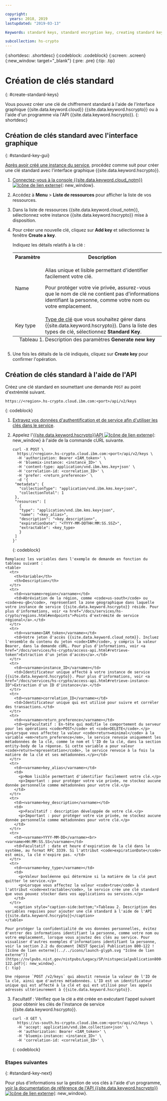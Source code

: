 ```yaml
---

copyright:
  years: 2018, 2019
lastupdated: "2019-03-13"

Keywords: standard keys, standard encryption key, creating standard keys, create standard keys

subcollection: hs-crypto
---
```


{:shortdesc: .shortdesc}
{:codeblock: .codeblock}
{:screen: .screen}
{:new_window: target="_blank"}
{:pre: .pre}
{:tip: .tip}

# Création de clés standard
{: #create-standard-keys}

Vous pouvez créer une clé de chiffrement standard à l'aide de l'interface graphique {{site.data.keyword.cloud}} {{site.data.keyword.hscrypto}} ou à l'aide d'un programme via l'API {{site.data.keyword.hscrypto}}.
{: shortdesc}

## Création de clés standard avec l'interface graphique
{: #standard-key-gui}

[Après avoir créé une instance du service](/docs/services/hs-crypto/provision.html), procédez comme suit pour créer une clé standard avec l'interface graphique {{site.data.keyword.hscrypto}}.

1. [Connectez-vous à la console {{site.data.keyword.cloud_notm}} ![Icône de lien externe](../../icons/launch-glyph.svg "Icône de lien externe")](https://cloud.ibm.com/){: new_window}.
2. Accédez à **Menu** &gt; **Liste de ressources** pour afficher la liste de vos ressources.
3. Dans la liste de ressources {{site.data.keyword.cloud_notm}}, sélectionnez votre instance {{site.data.keyword.hscrypto}} mise à disposition.
4. Pour créer une nouvelle clé, cliquez sur **Add key** et sélectionnez la fenêtre **Create a key**.

    Indiquez les détails relatifs à la clé :

    <table>
      <tr>
        <th>Paramètre</th>
        <th>Description</th>
      </tr>
      <tr>
        <td>Name</td>
        <td>
          <p>Alias unique et lisible permettant d'identifier facilement votre clé.</p>
          <p>Pour protéger votre vie privée, assurez-vous que le nom de clé ne contient pas d'informations identifiant la personne, comme votre nom ou votre emplacement.</p>
        </td>
      </tr>
      <tr></tr>
        <td>Key type</td>
        <td><a href="/docs/services/key-protect/concepts/envelope-encryption.html#key-types">Type de clé</a> que vous souhaitez gérer dans {{site.data.keyword.hscrypto}}. Dans la liste des types de clé, sélectionnez <b>Standard Key</b>.</td>
      </tr>
      <caption style="caption-side:bottom;">Tableau 1. Description des paramètres <b>Generate new key</b></caption>
    </table>

5. Une fois les détails de la clé indiqués, cliquez sur **Create key** pour confirmer l'opération.

## Création de clés standard à l'aide de l'API

Créez une clé standard en soumettant une demande `POST` au point d'extrémité suivant.

```
https://<region>.hs-crypto.cloud.ibm.com:<port>/api/v2/keys
```
{: codeblock}

1. [Extrayez vos données d'authentification et de service afin d'utiliser les clés dans le service](/docs/services/hs-crypto/access-api.html).

2. Appelez l'[{{site.data.keyword.hscrypto}}API ![Icône de lien externe](../../icons/launch-glyph.svg "Icône de lien externe")](https://{DomainName}/apidocs/hs-crypto){: new_window} à l'aide de la commande cURL suivante.

    ```cURL
    curl -X POST \
      https://<region>.hs-crypto.cloud.ibm.com:<port>/api/v2/keys \
      -H 'authorization: Bearer <IAM_token>' \
      -H 'bluemix-instance: <instance_ID>' \
      -H 'content-type: application/vnd.ibm.kms.key+json' \
      -H 'correlation-id: <correlation_ID>' \
      -H 'prefer: <return_preference>' \
      -d '{
     "metadata": {
       "collectionType": "application/vnd.ibm.kms.key+json",
       "collectionTotal": 1
     },
     "resources": [
       {
       "type": "application/vnd.ibm.kms.key+json",
       "name": "<key_alias>",
       "description": "<key_description>",
       "expirationDate": "<YYYY-MM-DDTHH:MM:SS.SSZ>",
       "extractable": <key_type>
       }
     ]
    }'
    ```
    {: codeblock}
<!--    To work with keys within a Cloud Foundry org and space in your account, replace `Bluemix-Instance` with the appropriate `Bluemix-org` and `Bluemix-space` headers. [For more information, see the {{site.data.keyword.hscrypto}} API reference doc ![External link icon](../../icons/launch-glyph.svg "External link icon")](https://{DomainName}/apidocs/hs-crypto){: new_window}.
    {: tip} -->

    Remplacez les variables dans l'exemple de demande en fonction du tableau suivant :
    <table>
      <tr>
        <th>Variable</th>
        <th>Description</th>
      </tr>
      <tr>
        <td><varname>region</varname></td>
        <td>Abréviation de la région, comme <code>us-south</code> ou <code>eu-gb</code>, représentant la zone géographique dans laquelle votre instance de service {{site.data.keyword.hscrypto}} réside. Pour plus d'informations, voir <a href="/docs/services/hs-crypto/regions.html#endpoints">Points d'extrémité de service régional</a>.</td>
      </tr>
      <tr>
        <td><varname>IAM_token</varname></td>
        <td>Votre jeton d'accès {{site.data.keyword.cloud_notm}}. Incluez l'ensemble du contenu du jeton <code>IAM</code>, y compris la valeur Bearer, dans la demande cURL. Pour plus d'informations, voir <a href="/docs/services/hs-crypto/access-api.html#retrieve-token">Extraction d'un jeton d'accès</a>.</td>
      </tr>
      <tr>
        <td><varname>instance_ID</varname></td>
        <td>Identificateur unique affecté à votre instance de service {{site.data.keyword.hscrypto}}. Pour plus d'informations, voir <a href="/docs/services/hs-crypto/access-api.html#retrieve-instance-ID">Extraction d'un ID d'instance</a>.</td>
      </tr>
      <tr>
        <td><varname>correlation_ID</varname></td>
        <td>Identificateur unique qui est utilisé pour suivre et corréler des transactions.</td>
      </tr>
      <tr>
        <td><varname>return_preference</varname></td>
        <td><p>Facultatif : En-tête qui modifie le comportement du serveur pour les opérations <code>POST</code> et <code>DELETE</code>.</p><p>Lorsque vous affectez la valeur <code>return=minimal</code> à la variable <em>return_preference</em>, le service renvoie uniquement les métadonnées de la clé, comme le nom et l'ID de la clé, dans la section entity-body de la réponse. Si cette variable a pour valeur <code>return=representation</code>, le service renvoie à la fois la matière de la clé et ses métadonnées.</p></td>
      </tr>
      <tr>
        <td><varname>key_alias</varname></td>
        <td>
          <p>Nom lisible permettant d'identifier facilement votre clé.</p>
          <p>Important : pour protéger votre vie privée, ne stockez aucune donnée personnelle comme métadonnées pour votre clé.</p>
        </td>
      </tr>
      <tr>
        <td><varname>key_description</varname></td>
        <td>
          <p>Facultatif : description développée de votre clé.</p>
          <p>Important : pour protéger votre vie privée, ne stockez aucune donnée personnelle comme métadonnées pour votre clé.</p>
        </td>
      </tr>
      <tr>
        <td><varname>YYYY-MM-DD</varname><br><varname>HH:MM:SS.SS</varname></td>
        <td>Facultatif : date et heure d'expiration de la clé dans le système, au format RFC 3339. Si l'attribut <code>expirationDate</code> est omis, la clé n'expire pas. </td>
      </tr>
      <tr>
        <td><varname>key_type</varname></td>
        <td>
          <p>Valeur booléenne qui détermine si la matière de la clé peut quitter le service.</p>
          <p>Lorsque vous affectez la valeur <code>true</code> à l'attribut <code>extractable</code>, le service crée une clé standard que vous pouvez stocker dans vos applications ou services.</p>
        </td>
      </tr>
        <caption style="caption-side:bottom;">Tableau 2. Description des variables requises pour ajouter une clé standard à l'aide de l'API {{site.data.keyword.hscrypto}}</caption>
    </table>

    Pour protéger la confidentialité de vos données personnelles, évitez d'entrer des informations identifiant la personne, comme votre nom ou votre emplacement, lorsque vous ajoutez des clés au service. Pour visualiser d'autres exemples d'informations identifiant la personne, voir la section 2.2 du document [NIST Special Publication 800-122 ![Icône de lien externe](../../icons/launch-glyph.svg "Icône de lien externe")](https://nvlpubs.nist.gov/nistpubs/Legacy/SP/nistspecialpublication800-122.pdf){: new_window}.
    {: tip}

    Une réponse `POST /v2/keys` qui aboutit renvoie la valeur de l'ID de la clé, ainsi que d'autres métadonnées. L'ID est un identificateur unique qui est affecté à la clé et qui est utilisé pour les appels adressés ultérieurement à {{site.data.keyword.hscrypto}}.

3. Facultatif : Vérifiez que la clé a été créée en exécutant l'appel suivant pour obtenir les clés de l'instance de service {{site.data.keyword.hscrypto}}.

    ```cURL
    curl -X GET \
      https://us-south.hs-crypto.cloud.ibm.com:<port>/api/v2/keys \
      -H 'accept: application/vnd.ibm.collection+json' \
      -H 'authorization: Bearer <IAM_token>' \
      -H 'bluemix-instance: <instance_ID>' \
      -H 'correlation-id: <correlation_ID>' \
    ```
    {: codeblock}


### Etapes suivantes
{: #standard-key-next}

Pour plus d'informations sur la gestion de vos clés à l'aide d'un programme, [voir la documentation de référence de l'API {{site.data.keyword.hscrypto}} ![Icône de lien externe](../../icons/launch-glyph.svg "Icône de lien externe")](https://{DomainName}/apidocs/hs-crypto){: new_window}.

<!-- To see an example of how keys stored in {{site.data.keyword.hscrypto}} can work to encrypt and decrypt data, [check out the sample app in GitHub ![External link icon](../../icons/launch-glyph.svg "External link icon")](https://github.com/IBM-Bluemix/key-protect-helloworld-python){: new_window}.-->
